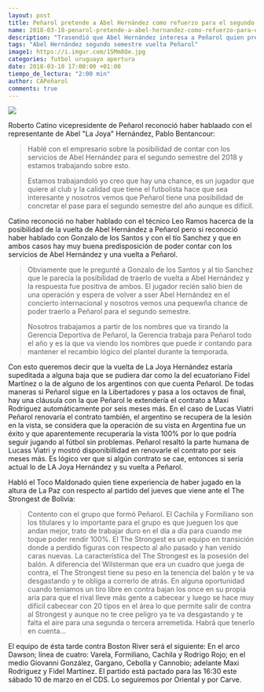 ```yaml
---
layout: post
title: Peñarol pretende a Abel Hernández como refuerzo para el segundo semestre
name: 2018-03-10-penarol-pretende-a-abel-hernandez-como-refuerzo-para-el-segundo-semestre
description: "Trasendió que Abel Hernández interesa a Peñarol quien pretende su vuelta al club aprovechando que Abel quiere al club sería para el segundo semestre para el mes de junio."
tags: "Abel Hernández segundo semestre vuelta Peñarol"
image1: https://i.imgur.com/1SMm8Qe.jpg
categories: futbol uruguayo apertura
date: 2018-03-10 17:00:00 +01:00
tiempo_de_lectura: "2:00 min"
author: CAPeñarol
comments: true
---
```


<img src="https://i.imgur.com/1SMm8Qe.jpg">


Roberto Catino vicepresidente de Peñarol reconoció haber hablaado con el representante de Abel "La Joya" Hernández, Pablo Bentancour:

<blockquote>
	<p>Hablé con el empresario sobre la posibilidad de contar con los servicios de Abel Hernández para el segundo semestre del 2018 y estamos trabajando sobre esto.</p>
	<p>Estamos trabajandoló yo creo que hay una chance, es un jugador que quiere al club y la calidad que tiene el futbolista hace que sea interesante y nosotros vemos que Peñarol tiene una posibilidad de concretar el pase para el segundo semestre del año aunque es difícil.</p>
</blockquote>

Catino reconoció no haber hablado con el técnico Leo Ramos hacerca de la posibilidad de la vuelta de Abel Hernández a Peñarol pero si reconoció haber hablado con Gonzalo de los Santos y con el tío Sanchez y que en ambos casos hay muy buena predisposición de poder contar con los servicios de Abel Hernández y una vuelta a Peñarol.

<blockquote>
	<p>Obviamente que le pregunté a Gonzalo de los Santos y al tio Sanchez que le parecía la posibilidad de traerlo de vuelta a Abel Hernández y la respuesta fue positiva de ambos. El jugador recién salió bien de una operación y espera de volver a sser Abel Hernández en el concierto internacional y nosotros vemos una pequewña chance de poder traerlo a Peñarol para el segundo semestre.</p>
	<p>Nosotros trabajamos a partir de los nombres que va tirando la Gerencia Deportiva de Peñarol, la Gerencia trabaja para Peñarol todo el año y es la que va viendo los nombres que puede ir contando para mantener el recambio lógico del plantel durante la temporada.</p>
</blockquote>

Con esto queremos decir que la vuelta de La Joya Hernández estaría supeditada a alguna baja que se pudiera dar como la del ecuatoriano Fidel Martínez o la de alguno de los argentinos con que cuenta Peñarol. De todas maneras si Peñarol sigue en la Libertadores y pasa a los octavos de final, hay una cláusula con la que Peñarol le extendería el contrato a Maxi Rodriguez automáticamente por seis meses más. En el caso de Lucas Viatri Peñarol renovaría el contrato también, el argentino se recupera de la lesión en la vista, se considera que la operación de su vista en Argentina fue un éxito y que aparentemente recuperaría la vista 100% por lo que podría seguir jugando al fútbol sin problemas. Peñarol resaltó la parte humana de Lucass Viatri y mostró disponibillidad en renovarle el contrato por seis meses más. Es lógico ver que si algún contrato se cae, entonces si sería actual lo de LA Joya Hernández y su vuelta a Peñarol.

Habló el Toco Maldonado quien tiene experiencia de haber jugado en la altura de La Paz con respecto al partido del jueves que viene ante el The Strongest de Bolivia:

<blockquote>
	<p>
		Contento con el grupo que formó Peñarol. El Cachila y Formiliano son los titulares y lo importante para el grupo es que jueguen los que andan mejor, trato de trabajar duro en el día a día para cuando me toque poder rendir 100%. El The Strongest es un equipo en transición donde a perdido figuras con respecto al año pasado y han venido caras nuevas. La característica del The Strongest es la posesión del balón. A diferencia del Wilsterman que era un cuadro que juega de contra, el The Strongest tiene su peso en la tenencia del balón y te va desgastando y te obliga a correrlo de atrás. En alguna oportunidad cuando teníamos un tiro libre en contra bajan los once en su propia aria para que el rival lleve más gente a cabecear y luego se hace muy difícil cabecear con 20 tipos en el área lo que permite salir de contra al Strongest y aunque no te cree peligro ya te va desgastando y te falta el aire para una segunda o tercera arremetida. Habrá que tenerlo en cuenta...
	</p>
</blockquote>

El equipo de ésta tarde contra Boston River será el siguiente:
En el arco Dawson; línea de cuatro: Varela, Formiliano, Cachila y Rodrigo Rojo; en el medio Giovanni González, Gargano, Cebolla y Cannobio; adelante Maxi Rodriguez y Fidel Martínez. El partido está pactado para las 16:30 este sábado 10 de marzo en el CDS. Lo seguiremos por Oriental y por Carve.

